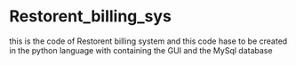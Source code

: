 # Restorent_billing_sys
this is the code of Restorent billing system and this code hase to be created in the python language with containing the GUI and the MySql database 
